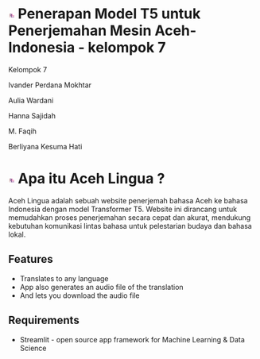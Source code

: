 
# <img src="acehlingua-02.png" width=2.5%> Penerapan Model T5 untuk Penerjemahan Mesin Aceh-Indonesia - kelompok 7


Kelompok 7 

Ivander Perdana Mokhtar 

Aulia Wardani  

Hanna Sajidah  

M. Faqih  

Berliyana Kesuma Hati 

# <img src="acehlingua-02.png" width=2.5%> Apa itu Aceh Lingua ?

Aceh Lingua adalah sebuah website penerjemah bahasa Aceh ke bahasa Indonesia dengan model Transformer T5. Website ini dirancang untuk memudahkan proses penerjemahan secara cepat dan akurat, mendukung kebutuhan komunikasi lintas bahasa untuk pelestarian budaya dan bahasa lokal.
 
 ## Features
 * Translates to any language
 * App also generates an audio file of the translation
 * And lets  you download the audio file

## Requirements

* Streamlit - open source app framework for Machine Learning & Data Science



  
